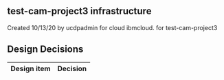 ## test-cam-project3 infrastructure

Created 10/13/20 by ucdpadmin for cloud ibmcloud. for test-cam-project3


## Design Decisions
| Design item                | Decision|
| :----------------------------------- | :--------------------------------------------------------------------------------|
